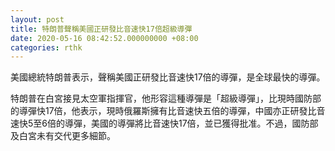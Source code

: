 ```yaml
---
layout: post
title: 特朗普聲稱美國正研發比音速快17倍超級導彈
date: 2020-05-16 08:42:52.000000000 +08:00
categories: rthk
---
```


美國總統特朗普表示，聲稱美國正研發比音速快17倍的導彈，是全球最快的導彈。

特朗普在白宮接見太空軍指揮官，他形容這種導彈是「超級導彈」，比現時國防部的導彈快17倍，他表示，現時俄羅斯擁有比音速快五倍的導彈，中國亦正研發比音速快5至6倍的導彈，美國的導彈將比音速快17倍，並已獲得批准。不過，國防部及白宮未有交代更多細節。
